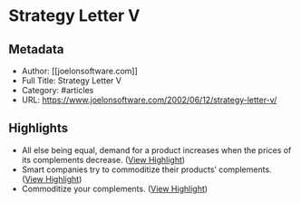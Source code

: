 # Strategy Letter V

## Metadata
- Author: [[joelonsoftware.com]]
- Full Title: Strategy Letter V
- Category: #articles
- URL: https://www.joelonsoftware.com/2002/06/12/strategy-letter-v/

## Highlights
- All else being equal, demand for a product increases when the prices of its complements decrease. ([View Highlight](https://instapaper.com/read/1511504526/19736178))
- Smart companies try to commoditize their products’ complements. ([View Highlight](https://instapaper.com/read/1511504526/19736185))
- Commoditize your complements. ([View Highlight](https://instapaper.com/read/1511504526/19736189))

